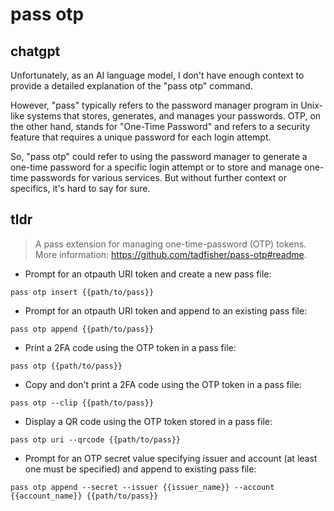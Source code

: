 # pass otp 
## chatgpt 
Unfortunately, as an AI language model, I don't have enough context to provide a detailed explanation of the "pass otp" command. 

However, "pass" typically refers to the password manager program in Unix-like systems that stores, generates, and manages your passwords. OTP, on the other hand, stands for "One-Time Password" and refers to a security feature that requires a unique password for each login attempt. 

So, "pass otp" could refer to using the password manager to generate a one-time password for a specific login attempt or to store and manage one-time passwords for various services. But without further context or specifics, it's hard to say for sure. 

## tldr 
 
> A pass extension for managing one-time-password (OTP) tokens.
> More information: <https://github.com/tadfisher/pass-otp#readme>.

- Prompt for an otpauth URI token and create a new pass file:

`pass otp insert {{path/to/pass}}`

- Prompt for an otpauth URI token and append to an existing pass file:

`pass otp append {{path/to/pass}}`

- Print a 2FA code using the OTP token in a pass file:

`pass otp {{path/to/pass}}`

- Copy and don't print a 2FA code using the OTP token in a pass file:

`pass otp --clip {{path/to/pass}}`

- Display a QR code using the OTP token stored in a pass file:

`pass otp uri --qrcode {{path/to/pass}}`

- Prompt for an OTP secret value specifying issuer and account (at least one must be specified) and append to existing pass file:

`pass otp append --secret --issuer {{issuer_name}} --account {{account_name}} {{path/to/pass}}`
